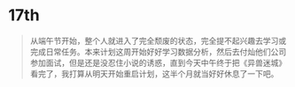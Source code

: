 # 17th
> 从端午节开始，整个人就进入了完全颓废的状态，完全提不起兴趣去学习或完成日常任务。本来计划这周开始好好学习数据分析，然后去付灿他们公司参加面试，但是还是没忍住小说的诱惑，直到今天中午终于把《异兽迷城》看完了，我打算从明天开始重启计划，这半个月就当好好休息了一下吧。